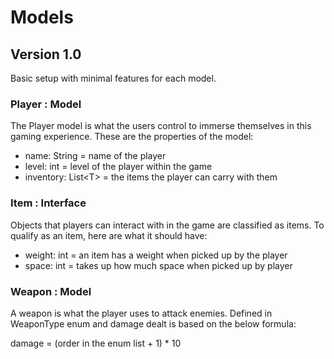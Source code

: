 # Models

## Version 1.0

Basic setup with minimal features for each model.

### Player : Model
The Player model is what the users control to immerse themselves
in this gaming experience. These are the properties of the model:
- name: String = name of the player
- level: int = level of the player within the game
- inventory: List<T\> = the items the player can carry with them

### Item : Interface
Objects that players can interact with in the game are classified as
items. To qualify as an item, here are what it should have:
- weight: int = an item has a weight when picked up by the player
- space: int = takes up how much space when picked up by player

### Weapon : Model
A weapon is what the player uses to attack enemies.
Defined in WeaponType enum and damage dealt is based on the below
formula:

damage = (order in the enum list + 1) * 10